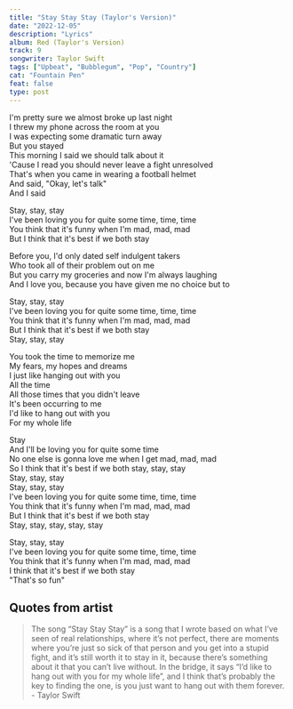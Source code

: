 ```yaml
---
title: "Stay Stay Stay (Taylor's Version)"
date: "2022-12-05"
description: "Lyrics"
album: Red (Taylor's Version)
track: 9
songwriter: Taylor Swift
tags: ["Upbeat", "Bubblegum", "Pop", "Country"]
cat: "Fountain Pen"
feat: false
type: post
---
```


<p className='verse-one'>
I'm pretty sure we almost broke up last night <br />
I threw my phone across the room at you <br />
I was expecting some dramatic turn away <br />
But you stayed <br />
This morning I said we should talk about it <br />
'Cause I read you should never leave a fight unresolved  <br />
That's when you came in wearing a football helmet <br />
And said, "Okay, let's talk" <br />
And I said <br />
</p>
<p className="chorus">
Stay, stay, stay <br />
I've been loving you for quite some time, time, time <br />
You think that it's funny when I'm mad, mad, mad <br />
But I think that it's best if we both stay <br />
</p>
<p className="verse-two">
Before you, I'd only dated self indulgent takers <br />
Who took all of their problem out on me <br />
But you carry my groceries and now I'm always laughing <br />
And I love you, because you have given me no choice but to <br />
</p>
<p className="chorus">
Stay, stay, stay <br />
I've been loving you for quite some time, time, time <br />
You think that it's funny when I'm mad, mad, mad <br />
But I think that it's best if we both stay <br />
Stay, stay, stay <br />
</p>
<p className="bridge">
You took the time to memorize me <br />
My fears, my hopes and dreams <br />
I just like hanging out with you <br />
All the time <br />
All those times that you didn't leave <br />
It's been occurring to me <br />
I'd like to hang out with you <br />
For my whole life <br />
</p>
<p className="chorus">
Stay <br />
And I'll be loving you for quite some time <br />
No one else is gonna love me when I get mad, mad, mad <br />
So I think that it's best if we both stay, stay, stay <br />
Stay, stay, stay <br />
Stay, stay, stay <br />
I've been loving you for quite some time, time, time <br />
You think that it's funny when I'm mad, mad, mad <br />
But I think that it's best if we both stay <br />
Stay, stay, stay, stay, stay <br />
</p>
<p className="outro">
Stay, stay, stay <br />
I've been loving you for quite some time, time, time <br />
You think that it's funny when I'm mad, mad, mad <br />
I think that it's best if we both stay <br />
"That's so fun" <br />
</p>

## Quotes from artist

<blockquote cite="https://www.youtube.com/watch?v=Xj1WllQRkxo">
The song “Stay Stay Stay” is a song that I wrote based on what I’ve seen of real relationships, where it’s not perfect, there are moments where you’re just so sick of that person and you get into a stupid fight, and it’s still worth it to stay in it, because there’s something about it that you can’t live without. In the bridge, it says “I’d like to hang out with you for my whole life”, and I think that’s probably the key to finding the one, is you just want to hang out with them forever. - Taylor Swift
</blockquote>
